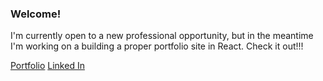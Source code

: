 ### Welcome!

I'm currently open to a new professional opportunity, but in the meantime I'm working on a building a proper portfolio site in React. Check it out!!!

[Portfolio](https://jarodkober.com)
[Linked In](https://www.linkedin.com/in/jarod-kober/)
